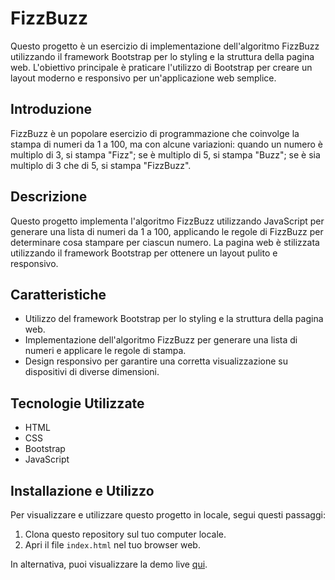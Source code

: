 # FizzBuzz

Questo progetto è un esercizio di implementazione dell'algoritmo FizzBuzz utilizzando il framework Bootstrap per lo styling e la struttura della pagina web. L'obiettivo principale è praticare l'utilizzo di Bootstrap per creare un layout moderno e responsivo per un'applicazione web semplice.

## Introduzione

FizzBuzz è un popolare esercizio di programmazione che coinvolge la stampa di numeri da 1 a 100, ma con alcune variazioni: quando un numero è multiplo di 3, si stampa "Fizz"; se è multiplo di 5, si stampa "Buzz"; se è sia multiplo di 3 che di 5, si stampa "FizzBuzz".

## Descrizione

Questo progetto implementa l'algoritmo FizzBuzz utilizzando JavaScript per generare una lista di numeri da 1 a 100, applicando le regole di FizzBuzz per determinare cosa stampare per ciascun numero. La pagina web è stilizzata utilizzando il framework Bootstrap per ottenere un layout pulito e responsivo.

## Caratteristiche

- Utilizzo del framework Bootstrap per lo styling e la struttura della pagina web.
- Implementazione dell'algoritmo FizzBuzz per generare una lista di numeri e applicare le regole di stampa.
- Design responsivo per garantire una corretta visualizzazione su dispositivi di diverse dimensioni.

## Tecnologie Utilizzate

- HTML
- CSS
- Bootstrap
- JavaScript

## Installazione e Utilizzo

Per visualizzare e utilizzare questo progetto in locale, segui questi passaggi:

1. Clona questo repository sul tuo computer locale.
2. Apri il file `index.html` nel tuo browser web.

In alternativa, puoi visualizzare la demo live [qui](https://caldatoluca.github.io./fizzbuzz/).
